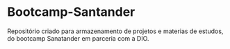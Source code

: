 # Bootcamp-Santander
Repositório criado para armazenamento de projetos e materias de estudos, do bootcamp Sanatander em parceria com a DIO.
